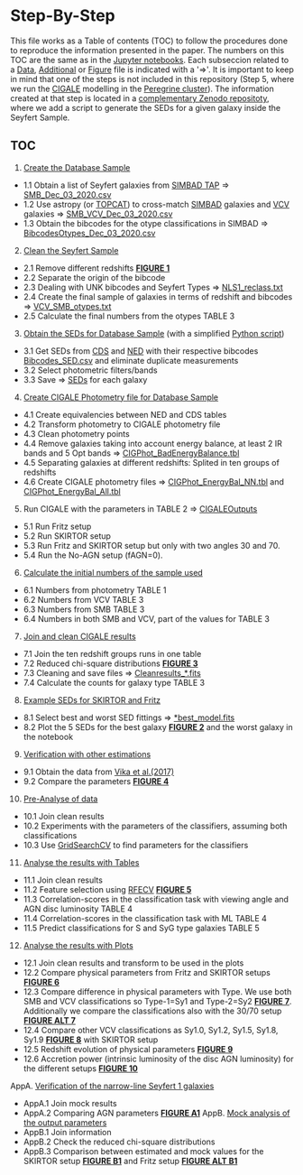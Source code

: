 # Step-By-Step

This file works as a Table of contents (TOC) to follow the procedures done to reproduce the information presented in the paper. The numbers on this TOC are the same as in the [Jupyter notebooks](../Notebooks). Each subseccion related to a [Data](../Data), [Additional](../Additionals) or [Figure](../Figures) file is indicated with a '=>'. It is important to keep in mind that one of the steps is not included in this repository (Step 5, where we run the [CIGALE](https://cigale.lam.fr/) modelling in the [Peregrine cluster](https://www.rug.nl/society-business/centre-for-information-technology/research/services/hpc/facilities/peregrine-hpc-cluster?lang=en)). The information created at that step is located in a [complementary Zenodo repositoty](https://doi.org/10.5281/zenodo.5221764), where we add a script to generate the SEDs for a given galaxy inside the Seyfert Sample. 

## TOC
1) [Create the Database Sample](../Notebooks/1_Obtain_Seyfert_Samples.ipynb)
* 1.1 Obtain a list of Seyfert galaxies from [SIMBAD TAP](https://simbad.u-strasbg.fr/simbad/sim-tap) => [SMB_Dec_03_2020.csv](../Data/Raw)
* 1.2 Use astropy (or [TOPCAT](http://www.star.bris.ac.uk/~mbt/topcat/)) to cross-match [SIMBAD](http://simbad.u-strasbg.fr/simbad/) galaxies and [VCV](https://ui.adsabs.harvard.edu/abs/2010A%26A...518A..10V/abstract) galaxies => [SMB_VCV_Dec_03_2020.csv](../Data/Raw)
* 1.3 Obtain the bibcodes for the otype classifications in SIMBAD => [BibcodesOtypes_Dec_03_2020.csv](../Data/Raw)
2) [Clean the Seyfert Sample](../Notebooks/2_Clean_Sample.ipynb)
* 2.1 Remove different redshifts [**FIGURE 1**](../Figures/F1.pdf)
* 2.2 Separate the origin of the bibcode
* 2.3 Dealing with UNK bibcodes and Seyfert Types => [NLS1_reclass.txt](../Data/Complementary)
* 2.4 Create the final sample of galaxies in terms of redshift and bibcodes => [VCV_SMB_otypes.txt](../Data/Final)
* 2.5 Calculate the final numbers from the otypes TABLE 3
3) [Obtain the SEDs for Database Sample](../Notebooks/3_Obtain_SEDs.ipynb) (with a simplified [Python script](/Additionals/3_Obtain_SEDs.py))
* 3.1 Get SEDs from [CDS](https://cds.u-strasbg.fr/) and [NED](https://ned.ipac.caltech.edu/) with their respective bibcodes [Bibcodes_SED.csv](../Data/Interim) and eliminate duplicate measurements 
* 3.2 Select photometric filters/bands
* 3.3 Save => [SEDs](../Data/Interim) for each galaxy
4) [Create CIGALE Photometry file for Database Sample](../Notebooks/4_Create_CIGALEPhot.ipynb)
* 4.1 Create equivalencies between NED and CDS tables
* 4.2 Transform photometry to CIGALE photometry file
* 4.3 Clean photometry points
* 4.4 Remove galaxies taking into account energy balance, at least 2 IR bands and 5 Opt bands => [CIGPhot_BadEnergyBalance.tbl](../Data/Complementary)
* 4.5 Separating galaxies at different redshifts: Splited in ten groups of redshifts
* 4.6 Create CIGALE photometry files => [CIGPhot_EnergyBal_NN.tbl](../Data/Interim/PhotometryFiles) and [CIGPhot_EnergyBal_All.tbl](../Data/Final)
5) Run CIGALE with the parameters in TABLE 2 => [CIGALEOutputs](../Data/Interim/CIGALEOutputs)
* 5.1 Run Fritz setup
* 5.2 Run SKIRTOR setup
* 5.3 Run Fritz and SKIRTOR setup but only with two angles 30 and 70.
* 5.4 Run the No-AGN setup (fAGN=0).
6) [Calculate the initial numbers of the sample used](../Notebooks/6_Initial_Numbers.ipynb)
* 6.1 Numbers from photometry TABLE 1
* 6.2 Numbers from VCV TABLE 3 
* 6.3 Numbers from SMB TABLE 3 
* 6.4 Numbers in both SMB and VCV, part of the values for TABLE 3 
7) [Join and clean CIGALE results](../Notebooks/7_Clean_CIGALE_results.ipynb)
* 7.1 Join the ten redshift groups runs in one table
* 7.2 Reduced chi-square distributions [**FIGURE 3**](../Figures/F3.pdf)
* 7.3 Cleaning and save files => [Cleanresults_*.fits](../Data/Final/CIGALEOutputs)
* 7.4 Calculate the counts for galaxy type TABLE 3 
8) [Example SEDs for SKIRTOR and Fritz](../Notebooks/8_SED_Plots.ipynb)
* 8.1 Select best and worst SED fittings => [*best_model.fits](../Data/Complementary/ExampleSEDs)
* 8.2 Plot the 5 SEDs for the best galaxy [**FIGURE 2**](../Figures/F2.pdf) and the worst galaxy in the notebook   
9) [Verification with other estimations](../Notebooks/9_Verification_Estimations.ipynb)
* 9.1 Obtain the data from [Vika et al.(2017)](https://ui.adsabs.harvard.edu/abs/2017A%26A...597A..51V/abstract) 
* 9.2 Compare the parameters [**FIGURE 4**](../Figures/F4.pdf)
10) [Pre-Analyse of data](../Notebooks/10_PreAnalysis.ipynb)
* 10.1 Join clean results
* 10.2 Experiments with the parameters of the classifiers, assuming both classifications
* 10.3 Use [GridSearchCV](https://scikit-learn.org/stable/modules/generated/sklearn.model_selection.GridSearchCV.html) to find parameters for the classifiers   
11) [Analyse the results with Tables](../Notebooks/11_Analysis_Tables.ipynb)
* 11.1 Join clean results
* 11.2 Feature selection using [RFECV](https://scikit-learn.org/stable/modules/generated/sklearn.feature_selection.RFECV.html) [**FIGURE 5**](../Figures/F5.pdf)
* 11.3 Correlation-scores in the classification task with viewing angle and AGN disc luminosity TABLE 4
* 11.4 Correlation-scores in the classification task with ML TABLE 4
* 11.5 Predict classifications for S and SyG type galaxies TABLE 5          
12) [Analyse the results with Plots](../Notebooks/12_Analysis_Plots.ipynb)
* 12.1 Join clean results and transform to be used in the plots
* 12.2 Compare physical parameters from Fritz and SKIRTOR setups [**FIGURE 6**](../Figures/F6.pdf)
* 12.3 Compare difference in physical parameters with Type. We use both SMB and VCV classifications so Type-1=Sy1 and Type-2=Sy2 [**FIGURE 7**](../Figures/F7.pdf). Additionally we compare the classifications also with the 30/70 setup [**FIGURE ALT 7**](../Figures/F7_Alt.pdf)
* 12.4 Compare other VCV classifications as Sy1.0, Sy1.2, Sy1.5, Sy1.8, Sy1.9 [**FIGURE 8**](../Figures/F8.pdf) with SKIRTOR setup
* 12.5 Redshift evolution of physical parameters [**FIGURE 9**](../Figures/F9.pdf)
* 12.6 Accretion power (intrinsic luminosity of the disc AGN luminosity) for the different setups [**FIGURE 10**](../Figures/F9.pdf)
  
AppA. [Verification of the narrow-line Seyfert 1 galaxies](../Notebooks/AppA_NarrowLineS1.ipynb)
* AppA.1 Join mock results
* AppA.2 Comparing AGN parameters [**FIGURE A1**](../Figures/A1.pdf)
AppB. [Mock analysis of the output parameters](../Notebooks/AppB_Mock_parameters.ipynb)
* AppB.1 Join information
* AppB.2 Check the reduced chi-square distributions
* AppB.3 Comparison between estimated and mock values for the SKIRTOR setup [**FIGURE B1**](../Figures/B1.pdf) and Fritz setup [**FIGURE ALT B1**](../Figures/B1_Alt.pdf)

